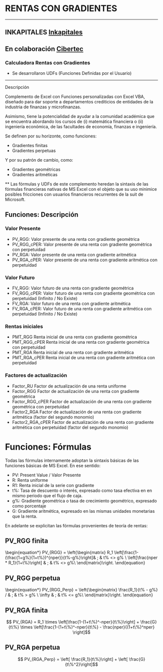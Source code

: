 # RENTAS CON GRADIENTES
---
INKAPITALES
[Inkapitales](https://inkapitales.com/)
---
En colaboración
[Cibertec](https://www.cibertec.org)
---

### Calculadora Rentas con Gradientes

- Se desarrollaron UDFs (Funciones Definidas por el Usuario)

---
Descripción

Complemento de Excel con Funciones personalizadas con Excel VBA, 
diseñado para dar soporte a departamentos crediticios de entidades 
de la industria de finanzas y microfinanzas. 

Asimismo, tiene la potencialidad de ayudar a la comunidad académica
que se encuentra abordando los cursos de (i) matemática 
financiera o (ii) ingeniería económica, de las facultades de 
economía, finanzas e ingeniería.

Se definen por su horizonte, como funciones:
- Gradientes finitas
- Gradientes perpetuas

Y por su patrón de cambio, como:
- Gradientes geométricas
- Gradientes aritméticas

** Las fórmulas y UDFs de este complemento heredan la sintaxis de las 
fórmulas financieras nativas de MS Excel con el objeto que su uso 
minimice posibles fricciones con usuarios financieros recurrentes de
la suit de Microsoft.

## Funciones: Descripción

### Valor Presente
- PV_RGG:         Valor presente de una renta con gradiente geométrica 
- PV_RGG_cPER:    Valor presente de una renta con gradiente geométrica con perpetuidad 
- PV_RGA:         Valor presente de una renta con gradiente aritmética 
- PV_RGA_cPER:    Valor presente de una renta con gradiente aritmética con perpetuidad 

### Valor Futuro
- FV_RGG:         Valor futuro de una renta con gradiente geométrica 
- FV_RGG_cPER:    Valor futuro de una renta con gradiente geométrica con perpetuidad (Infinito / No Existe) 
- FV_RGA:         Valor futuro de una renta con gradiente aritmética 
- FV_RGA_cPER:    Valor futuro de una renta con gradiente aritmética con perpetuidad (Infinito / No Existe)

### Rentas iniciales
- PMT_RGG         Renta inicial de una renta con gradiente geométrica
- PMT_RGG_cPER    Renta inicial de una renta con gradiente geométrica con perpetuidad
- PMT_RGA         Renta inicial de una renta con gradiente aritmética
- PMT_RGA_cPER    Renta inicial de una renta con gradiente aritmética con perpetuidad

### Factores de actualización
- Factor_RU         Factor de actualización de una renta uniforme
- Factor_RGG        Factor de actualización de una renta con gradiente geométrica
- Factor_RGG_cPER   Factor de actualización de una renta con gradiente geométrica con perpetuidad
- Factor2_RGA       Factor de actualización de una renta con gradiente aritmética (factor del segundo monomio)
- Factor2_RGA_cPER  Factor de actualización de una renta con gradiente aritmética con perpetuidad (factor del segundo monomio)

# Funciones: Fórmulas

Todas las fórmulas internamente adoptan la sintaxis básicas de las
funciones básicas de MS Excel. En ese sentido:
- PV:   Present Value / Valor Presente
- R:    Renta uniforme
- R1:   Renta inicial de la serie con gradiente
- t%:   Tasa de descuento o interés, expresado como tasa efectiva en
en mismo periodo que el flujo de caja.
- g%:   Gradiente geométrica o tasa de crecimiento geométrico, expresado como porcentaje
- G:    Gradiente  aritmética, expresado en las mismas unidades monetarias
que la renta.

En adelante se explicitan las fórmulas provenientes de teoría de rentas:

## PV_RGG finita

\begin{equation*}
PV_{RGG} = \left\{\begin{matrix}
R_1 \left[\frac{1-(\frac{1+g\%}{1+t\%})^{nper}}{t\%-g\%}\right]& ; & t\% <> g\% \\
\left[\frac{nper * R_1}{1+t\%}\right] & ; &  t\% <> g\%\\
\end{matrix}\right.
\end{equation}

## PV_RGG perpetua

\begin{equation*}
PV_{RGG_Perp} = \left\{\begin{matrix}
\frac{R_1}{t\% - g%}  / & ; & t\% > g\% \\
\infty & ; &  t\% <= g\%\\
\end{matrix}\right.
\end{equation}

## PV_RGA finita

$$ PV_{RGA} = R_1 \times \left[\frac{1-(1+t\%)^-nper}{t\%}\right] + 
\frac{G}{t\%} \times \left[\frac{1-(1+t\%)^-nper}{t\%} - \frac{nper}{(1+t\%)^nper} \right]$$

## PV_RGA perpetua

$$ PV_{RGA_Perp} = \left[ \frac{R_1}{t\%}\right] + \left[ \frac{G}{t\%^2}\right]$$

